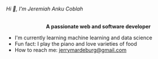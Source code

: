 <p align="center">
  <h6>Hi 👋, I'm Jeremiah Anku Coblah</h6>
</p>

<p align="center">
  <b>A passionate web and software developer</b>
</p>

- I'm currently learning machine learning and data science
- Fun fact: I play the piano and love varieties of food
- How to reach me: jerrymardeburg@gmail.com
